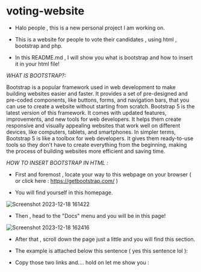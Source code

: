 # voting-website

- Halo people , this is a new personal project I am working on. 


- This is a website for people to vote their candidates , using html , bootstrap and php.


- In this README.md , I will show you what is bootstrap and how to insert it in your html file!

*WHAT IS BOOTSTRAP?:*


Bootstrap is a popular framework used in web development to make building websites easier and faster. It provides a set of pre-designed and pre-coded components, like buttons, forms, and navigation bars, that you can use to create a website without starting from scratch. Bootstrap 5 is the latest version of this framework. It comes with updated features, improvements, and new tools for web developers. It helps them create responsive and visually appealing websites that work well on different devices, like computers, tablets, and smartphones. In simpler terms, Bootstrap 5 is like a toolbox for web developers. It gives them ready-to-use tools so they don't have to create everything from the beginning, making the process of building websites more efficient and saving time.

*HOW TO INSERT BOOTSTRAP IN HTML :*

- First and foremost , locate your way to this webpage on your browser ( or click here : https://getbootstrap.com/ )

  
- You will find yourself in this homepage.

![Screenshot 2023-12-18 161422](https://github.com/nidqija/voting-website/assets/144256646/c38b672e-59ae-4cbd-b5f0-a920fa0a5b50)



- Then , head to the "Docs" menu and you will be in this page!

 ![Screenshot 2023-12-18 162416](https://github.com/nidqija/voting-website/assets/144256646/fbce37fb-98a9-4241-b4c0-09d48f7989bf)



- After that , scroll down the page just a little and you will find this section.

- The example is attached below this sentence ( yes this sentence lol ):

   


- Copy those two links and.... hold on let me show you :

 


